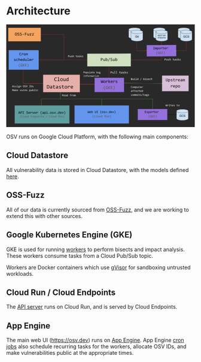 # Architecture

<p align="center">
  <img src="images/architecture.png" width="800">
</p>

OSV runs on Google Cloud Platform, with the following main components:

## Cloud Datastore

All vulnerability data is stored in Cloud Datastore, with the models defined
[here].

## OSS-Fuzz

All of our data is currently sourced from
[OSS-Fuzz](https://github.com/google/oss-fuzz), and we are working to extend
this with other sources.

## Google Kubernetes Engine (GKE)

GKE is used for running [workers] to perform bisects and impact analysis. These
workers consume tasks from a Cloud Pub/Sub topic.

Workers are Docker containers which use [gVisor](https://gvisor.dev/) for
sandboxing untrusted workloads.

[workers]: https://github.com/google/osv/tree/master/docker/worker

[here]: https://github.com/google/osv/blob/master/lib/osv/models.py

## Cloud Run / Cloud Endpoints

The [API server] runs on Cloud Run, and is served by Cloud Endpoints.

[API server]: https://github.com/google/osv/tree/master/gcp/api

## App Engine

The main web UI (https://osv.dev) runs on [App Engine]. App Engine [cron jobs] also
schedule recurring tasks for the workers, allocate OSV IDs, and make
vulnerabilities public at the appropriate times.

[App Engine]: https://github.com/google/osv/tree/master/gcp/appengine
[cron jobs]: https://github.com/google/osv/blob/master/gcp/appengine/cron.yaml

